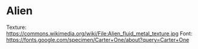 # Alien
Texture: https://commons.wikimedia.org/wiki/File:Alien_fluid_metal_texture.jpg
Font: https://fonts.google.com/specimen/Carter+One/about?query=Carter+One